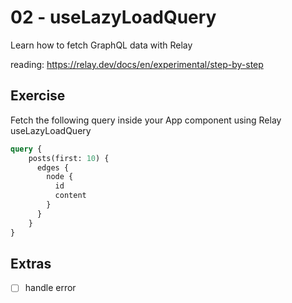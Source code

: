 # 02 - useLazyLoadQuery

Learn how to fetch GraphQL data with Relay

reading: https://relay.dev/docs/en/experimental/step-by-step

## Exercise

Fetch the following query inside your App component using Relay useLazyLoadQuery

```graphql
query {
    posts(first: 10) {
      edges {
        node {
          id
          content
        }
      }
    }          
}
```

## Extras

- [ ] handle error